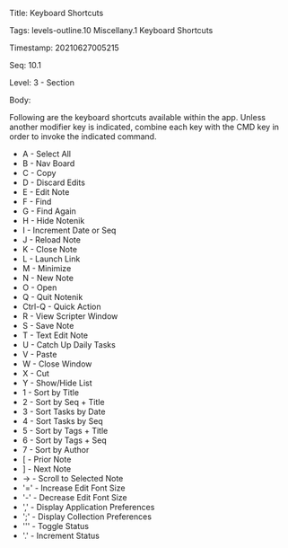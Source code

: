 Title:  Keyboard Shortcuts

Tags:   levels-outline.10 Miscellany.1 Keyboard Shortcuts

Timestamp: 20210627005215

Seq:    10.1

Level:  3 - Section

Body: 

Following are the keyboard shortcuts available within the app. Unless another modifier key is indicated, combine each key with the CMD key in order to invoke the indicated command. 

* A - Select All
* B - Nav Board
* C - Copy
* D - Discard Edits
* E - Edit Note
* F - Find
* G - Find Again
* H - Hide Notenik
* I - Increment Date or Seq
* J - Reload Note
* K - Close Note
* L - Launch Link
* M - Minimize
* N - New Note
* O - Open
* Q - Quit Notenik
* Ctrl-Q - Quick Action
* R - View Scripter Window
* S - Save Note
* T - Text Edit Note
* U - Catch Up Daily Tasks
* V - Paste
* W - Close Window
* X - Cut
* Y - Show/Hide List
* 1 - Sort by Title
* 2 - Sort by Seq + Title
* 3 - Sort Tasks by Date
* 4 - Sort Tasks by Seq
* 5 - Sort by Tags + Title  
* 6 - Sort by Tags + Seq
* 7 - Sort by Author
* \[ - Prior Note
* \]  - Next Note
* → - Scroll to Selected Note
* '=' - Increase Edit Font Size
* '-' - Decrease Edit Font Size
* ',' - Display Application Preferences
* ';' - Display Collection Preferences
* '\'' - Toggle Status
* '.' - Increment Status
